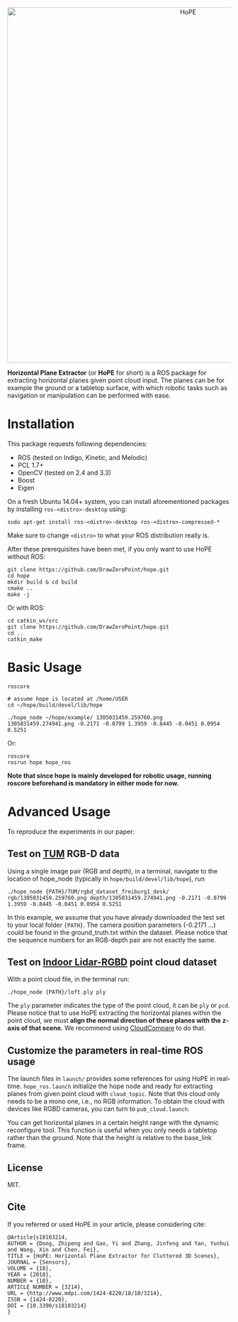 <div align="center">
<img src="illustration.png" width="800" alt="HoPE" />
</div>

**Horizontal Plane Extractor** (or **HoPE** for short) is a ROS package for extracting horizontal planes given 
point cloud input. The planes can be for example the ground or a tabletop surface, with which robotic tasks such 
as navigation or manipulation can be performed with ease.

# Installation
This package requests following dependencies:
* ROS (tested on Indigo, Kinetic, and Melodic)
* PCL 1.7+
* OpenCV (tested on 2.4 and 3.3)
* Boost
* Eigen

On a fresh Ubuntu 14.04+ system, you can install aforementioned packages by installing `ros-<distro>-desktop` using:

```
sudo apt-get install ros-<distro>-desktop ros-<distro>-compressed-*
```

Make sure to change `<distro>` to what your ROS distribution really is.

After these prerequisites have been met, if you only want to use HoPE without ROS:

```
git clone https://github.com/DrawZeroPoint/hope.git
cd hope
mkdir build & cd build
cmake ..
make -j
```

Or with ROS:

```
cd catkin_ws/src
git clone https://github.com/DrawZeroPoint/hope.git
cd ..
catkin_make
```

# Basic Usage

```
roscore

# assume hope is located at /home/USER
cd ~/hope/build/devel/lib/hope

./hope_node ~/hope/example/ 1305031459.259760.png 1305031459.274941.png -0.2171 -0.0799 1.3959 -0.8445 -0.0451 0.0954 0.5251 
```

Or:

```
roscore
rosrun hope hope_ros
```

**Note that since hope is mainly developed for robotic usage, running roscore beforehand is mandatory in either mode
for now.**

# Advanced Usage
To reproduce the experiments in our paper:

## Test on [TUM](https://vision.in.tum.de/data/datasets/rgbd-dataset) RGB-D data 

Using a single image pair (RGB and depth), in a terminal, navigate to the location of hope_node 
(typically in `hope/build/devel/lib/hope`), run

```
./hope_node {PATH}/TUM/rgbd_dataset_freiburg1_desk/ rgb/1305031459.259760.png depth/1305031459.274941.png -0.2171 -0.0799 1.3959 -0.8445 -0.0451 0.0954 0.5251
```

In this example, we assume that you have already downloaded the test set to your local folder `{PATH}`. 
The camera position parameters (-0.2171 ...) could be found in the ground_truth.txt within the dataset. 
Please notice that the sequence numbers for an RGB-depth pair are not exactly the same.

## Test on [Indoor Lidar-RGBD](http://redwood-data.org/indoor_lidar_rgbd/) point cloud dataset

With a point cloud file, in the terminal run:

```
./hope_node {PATH}/loft.ply ply
```

The `ply` parameter indicates the type of the point cloud, it can be `ply` or `pcd`. 
Please notice that to use HoPE extracting the horizontal planes within the point cloud, 
we must **align the normal direction of these planes with the z-axis of that scene.** 
We recommend using [CloudCompare](https://www.danielgm.net/cc/) to do that.

## Customize the parameters in real-time ROS usage

The launch files in `launch/` provides some references for using HoPE in real-time. `hope_ros.launch`
initialize the hope node and ready for extracting planes from given point cloud with `cloud_topic`.
Note that this cloud only needs to be a mono one, i.e., no RGB information. To obtain the cloud with devices like 
RGBD cameras, you can turn to `pub_cloud.launch`.

You can get horizontal planes in a certain height range with the dynamic reconfigure tool. This function is 
useful when you only needs a tabletop rather than the ground. Note that the height is relative to the base_link
frame.

## License
MIT.

## Cite
If you referred or used HoPE in your article, please considering cite:
```
@Article{s18103214,
AUTHOR = {Dong, Zhipeng and Gao, Yi and Zhang, Jinfeng and Yan, Yunhui and Wang, Xin and Chen, Fei},
TITLE = {HoPE: Horizontal Plane Extractor for Cluttered 3D Scenes},
JOURNAL = {Sensors},
VOLUME = {18},
YEAR = {2018},
NUMBER = {10},
ARTICLE NUMBER = {3214},
URL = {http://www.mdpi.com/1424-8220/18/10/3214},
ISSN = {1424-8220},
DOI = {10.3390/s18103214}
}
```
